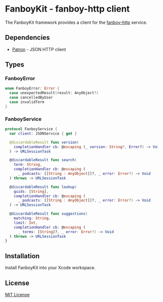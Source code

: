 # FanboyKit - fanboy-http client

The FanboyKit framework provides a client for the [fanboy-http](https://github.com/michaelnisi/fanboy-http) service.

## Dependencies

- [Patron](https://github.com/michaelnisi/patron) - JSON HTTP client

## Types

### FanboyError

```swift
enum FanboyError: Error {
  case unexpectedResult(result: AnyObject?)
  case cancelledByUser
  case invalidTerm
}
```

### FanboyService

```swift
protocol FanboyService {
  var client: JSONService { get }

  @discardableResult func version(
    completionHandler cb: @escaping (_ version: String?, Error?) -> Void
  ) -> URLSessionTask

  @discardableResult func search(
    term: String,
    completionHandler cb: @escaping (
      _ podcasts: [[String : AnyObject]]?, _ error: Error?) -> Void
  ) throws -> URLSessionTask

  @discardableResult func lookup(
    guids: [String],
    completionHandler cb: @escaping (
      _ podcasts: [[String : AnyObject]]?, _ error: Error?) -> Void
  ) -> URLSessionTask

  @discardableResult func suggestions(
    matching: String,
    limit: Int,
    completionHandler cb: @escaping (
      _ terms: [String]?, _ error: Error?) -> Void
  ) throws -> URLSessionTask
}
```

## Installation

Install FanboyKit into your Xcode workspace.

## License

[MIT License](https://github.com/michaelnisi/fanboy-kit/blob/master/LICENSE)
